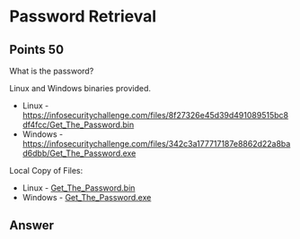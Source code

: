 # Password Retrieval

## Points 50

What is the password?

Linux and Windows binaries provided.

- Linux - https://infosecuritychallenge.com/files/8f27326e45d39d491089515bc8df4fcc/Get_The_Password.bin
- Windows - https://infosecuritychallenge.com/files/342c3a177717187e8862d22a8bad6dbb/Get_The_Password.exe

Local Copy of Files:

- Linux - [Get_The_Password.bin](files/Get_The_Password.bin)
- Windows - [Get_The_Password.exe](files/Get_The_Password.exe)

## Answer